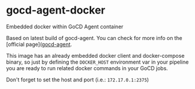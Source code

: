 # gocd-agent-docker
Embedded docker within GoCD Agent container


Based on latest build of gocd-agent. You can check for more info on
the [official page]([gocd-agent](https://hub.docker.com/r/gocd/gocd-agent/).

This image has an already embedded docker client and docker-compose binary, so just by defining the `DOCKER_HOST` environment var in your pipeline you are ready to run related docker commands in your GoCD jobs.

Don't forget to set the host and port (i.e.: `172.17.0.1:2375`)
